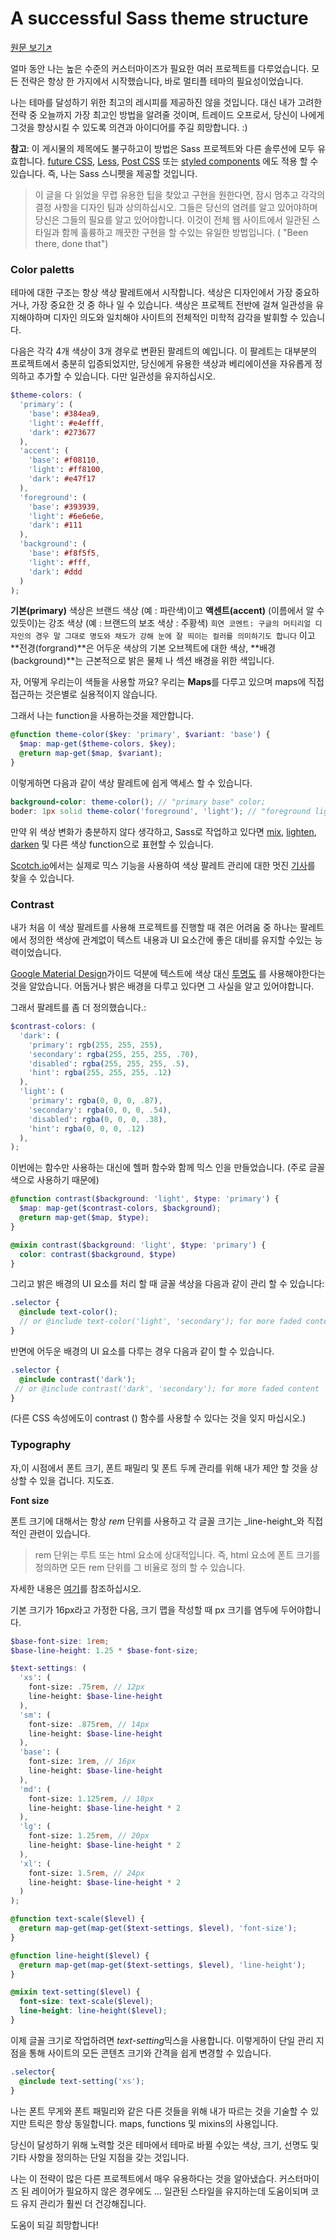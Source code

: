 # A successful Sass theme structure

[원문 보기↗️](https://codeburst.io/a-successful-sass-theme-structure-ca9d1c477dc7)

얼마 동안 나는 높은 수준의 커스터마이즈가 필요한 여러 프로젝트를 다루었습니다. 모든 전략은 항상 한 가지에서 시작했습니다, 바로 멀티플 테마의 필요성이었습니다.

나는 테마를 달성하기 위한 최고의 레시피를 제공하진 않을 것입니다. 대신 내가 고려한 전략 중 오늘까지 가장 최고인 방법을 알려줄 것이며, 트레이드 오프로서, 당신이 나에게 그것을 향상시킬 수 있도록 의견과 아이디어를 주길 희망합니다. :)

**참고**: 이 게시물의 제목에도 불구하고이 방법은 Sass 프로젝트와 다른 솔루션에 모두 유효합니다. [future CSS](https://developer.mozilla.org/en-US/docs/Web/CSS/Using_CSS_variables), [Less](http://lesscss.org/), [Post CSS](http://postcss.org/)  또는 [styled components](https://www.styled-components.com/) 에도 적용 할 수 있습니다. 즉, 나는 Sass 스니펫을 제공할 것입니다.

> 이 글을 다 읽었을 무렵 유용한 팁을 찾았고 구현을 원한다면, 잠시 멈추고 각각의 결정 사항을 디자인 팀과 상의하십시오. 그들은 당신의 염려를 알고 있어야하며 당신은 그들의 필요를 알고 있어야합니다. 이것이 전체 웹 사이트에서 일관된 스타일과 함께 훌륭하고 깨끗한 구현을 할 수있는 유일한 방법입니다. ( "Been there, done that")

### Color paletts

테마에 대한 구조는 항상 색상 팔레트에서 시작합니다. 색상은 디자인에서 가장 중요하거나, 가장 중요한 것 중 하나 일 수 있습니다. 색상은 프로젝트 전반에 걸쳐 일관성을 유지해야하며 디자인 의도와 일치해야 사이트의 전체적인 미학적 감각을 발휘할 수 있습니다.

다음은 각각 4개 색상이 3개 경우로 변환된 팔레트의 예입니다. 이 팔레트는 대부분의 프로젝트에서 충분히 입증되었지만, 당신에게 유용한 색상과 베리에이션을 자유롭게 정의하고 추가할 수 있습니다. 다만 일관성을 유지하십시오.

```scss
$theme-colors: (
  'primary': (
    'base': #384ea9,
    'light': #e4efff,
    'dark': #273677
  ),
  'accent': (
    'base': #f08110,
    'light': #ff8100,
    'dark': #e47f17
  ),
  'foreground': (
    'base': #393939,
    'light': #6e6e6e,
    'dark': #111
  ),
  'background': (
    'base': #f8f5f5,
    'light': #fff,
    'dark': #ddd
  )
);
```

**기본(primary)** 색상은 브랜드 색상 (예 : 파란색)이고 **액센트(accent)** (이름에서 알 수 있듯이)는 강조 색상 (예 : 브랜드의 보조 색상 : 주황색) `희연 코멘트: 구글의 머티리얼 디자인의 경우 말 그대로 명도와 채도가 강해 눈에 잘 띄이는 컬러를 의미하기도 합니다` 이고 **전경(forgrand)**은 어두운 색상의 기본 오브젝트에 대한 색상, **배경(background)**는 근본적으로 밝은 물체 나 섹션 배경을 위한 색입니다.

자, 어떻게 우리는이 색들을 사용할 까요? 우리는 **Maps**를 다루고 있으며 maps에 직접 접근하는 것은별로 실용적이지 않습니다.

그래서 나는 function을 사용하는것을 제안합니다.

```scss
@function theme-color($key: 'primary', $variant: 'base') {
  $map: map-get($theme-colors, $key);
  @return map-get($map, $variant);
}
```

이렇게하면 다음과 같이 색상 팔레트에 쉽게 액세스 할 수 있습니다.

```scss
background-color: theme-color(); // "primary base" color;
boder: 1px solid theme-color('foreground', 'light'); // "foreground light" color;
```

만약 위 색상 변화가 충분하지 않다 생각하고, Sass로 작업하고 있다면  [mix](http://sass-lang.com/documentation/Sass/Script/Functions.html#mix-instance_method), [lighten](http://lighten/), [darken](http://sass-lang.com/documentation/Sass/Script/Functions.html#darken-instance_method) 및 다른 색상 function으로 표현할 수 있습니다.

[Scotch.io](https://scotch.io/)에서는 실제로 믹스 기능을 사용하여 색상 팔레트 관리에 대한 멋진 [기사](https://scotch.io/tutorials/aesthetic-sass-2-colors#toc-tints-and-shades)를 찾을 수 있습니다.

### Contrast

내가 처음 이 색상 팔레트를 사용해 프로젝트를 진행할 때 겪은 어려움 중 하나는 팔레트에서 정의한 색상에 관계없이 텍스트 내용과 UI 요소간에 좋은 대비를 유지할 수있는 능력이었습니다.

[Google Material Design](https://material.io/)가이드 덕분에 텍스트에 색상 대신 [투명도](https://material.io/guidelines/style/typography.html#typography-other-typographic-guidelines) 를 사용해야한다는 것을 알았습니다. 어둡거나 밝은 배경을 다루고 있다면 그 사실을 알고 있어야합니다.

그래서 팔레트를 좀 더 정의했습니다.:

```scss
$contrast-colors: (
  'dark': (
    'primary': rgb(255, 255, 255),
    'secondary': rgba(255, 255, 255, .70),
    'disabled': rgba(255, 255, 255, .5),
    'hint': rgba(255, 255, 255, .12)
  ),
  'light': (
    'primary': rgba(0, 0, 0, .87),
    'secondary': rgba(0, 0, 0, .54),
    'disabled': rgba(0, 0, 0, .38),
    'hint': rgba(0, 0, 0, .12)
  ),
);
```

이번에는 함수만 사용하는 대신에 헬퍼 함수와 함께 믹스 인을 만들었습니다. (주로 글꼴 색으로 사용하기 때문에)

```scss
@function contrast($background: 'light', $type: 'primary') {
  $map: map-get($contrast-colors, $background);
  @return map-get($map, $type);
}

@mixin contrast($background: 'light', $type: 'primary') {
  color: contrast($background, $type)
}
```

그리고 밝은 배경의 UI 요소를 처리 할 때 글꼴 색상을 다음과 같이 관리 할 수 있습니다:

```scss
.selector {
  @include text-color();
  // or @include text-color('light', 'secondary'); for more faded content 
}
```

반면에 어두운 배경의 UI 요소를 다루는 경우 다음과 같이 할 수 있습니다.

```scss
.selector {
  @include contrast('dark');
 // or @include contrast('dark', 'secondary'); for more faded content
}

```

(다른 CSS 속성에도이 contrast () 함수를 사용할 수 있다는 것을 잊지 마십시오.)

### Typography

자,이 시점에서 폰트 크기, 폰트 패밀리 및 폰트 두께 관리를 위해 내가 제안 할 것을 상상할 수 있을 겁니다. 지도죠.

**Font size**

폰트 크기에 대해서는 항상 _rem_ 단위를 사용하고 각 글꼴 크기는 _line-height_와 직접적인 관련이 있습니다.

> rem 단위는 루트 또는 html 요소에 상대적입니다. 즉, html 요소에 폰트 크기를 정의하면 모든 rem 단위를 그 비율로 정의 할 수 있습니다.

자세한 내용은 [여기](https://www.sitepoint.com/understanding-and-using-rem-units-in-css/)를 참조하십시오.

기본 크기가 16px라고 가정한 다음, 크기 맵을 작성할 때 px 크기를 염두에 두어야합니다.

```scss
$base-font-size: 1rem;
$base-line-height: 1.25 * $base-font-size;

$text-settings: (
  'xs': (
    font-size: .75rem, // 12px
    line-height: $base-line-height
  ),
  'sm': (
    font-size: .875rem, // 14px
    line-height: $base-line-height
  ),
  'base': (
    font-size: 1rem, // 16px
    line-height: $base-line-height
  ),
  'md': (
    font-size: 1.125rem, // 18px
    line-height: $base-line-height * 2
  ),
  'lg': (
    font-size: 1.25rem, // 20px
    line-height: $base-line-height * 2
  ),
  'xl': (
    font-size: 1.5rem, // 24px
    line-height: $base-line-height * 2
  )
);
```

```scss
@function text-scale($level) {
  @return map-get(map-get($text-settings, $level), 'font-size');
}

@function line-height($level) {
  @return map-get(map-get($text-settings, $level), 'line-height');
}

@mixin text-setting($level) {
  font-size: text-scale($level);
  line-height: line-height($level);
}
```

이제 글꼴 크기로 작업하려면 *text-setting*믹스을 사용합니다. 이렇게하이 단일 관리 지점을 통해 사이트의 모든 콘텐츠 크기와 간격을 쉽게 변경할 수 있습니다.

```scss
.selector{
  @include text-setting('xs');
}
```

나는 폰트 무게와 폰트 패밀리와 같은 다른 것들을 위해 내가 따르는 것을 기술할 수 있지만 트릭은 항상 동일합니다. maps, functions 및 mixins의 사용입니다.

당신이 달성하기 위해 노력할 것은 테마에서 테마로 바뀔 수있는 색상, 크기, 선명도 및 기타 사항을 정의하는 단일 지점을 갖는 것입니다.

나는 이 전략이 많은 다른 프로젝트에서 매우 유용하다는 것을 알아냈습다. 커스터마이즈 된 레이어가 필요하지 않은 경우에도 ... 일관된 스타일을 유지하는데 도움이되며 코드 유지 관리가 훨씬 더 건강해집니다.

도움이 되길 희망합니다!